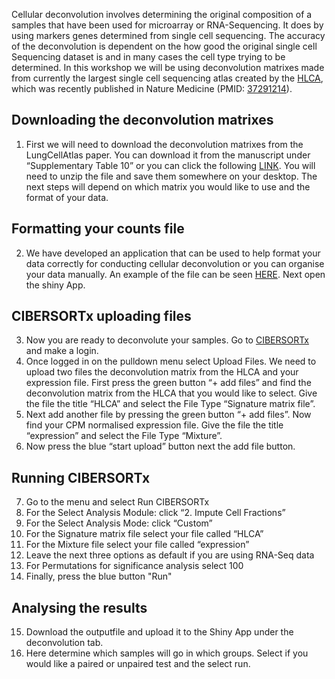 Cellular deconvolution involves determining the original composition of a samples that have been used for microarray or RNA-Sequencing. It does by using markers genes determined from single cell sequencing. The accuracy of the deconvolution is dependent on the how good the original single cell Sequencing dataset is and in many cases the cell type trying to be determined. In this workshop we will be using deconvolution matrixes made from currently the largest single cell sequencing atlas created by the [HLCA](https://github.com/LungCellAtlas/HLCA), which was recently published in Nature Medicine (PMID: [37291214](https://pubmed.ncbi.nlm.nih.gov/37291214/)).

## Downloading the deconvolution matrixes 

1.	First we will need to download the deconvolution matrixes from the LungCellAtlas paper. You can download it from the manuscript under “Supplementary Table 10” or you can click the following [LINK](https://www.ncbi.nlm.nih.gov/pmc/articles/PMC10287567/bin/41591_2023_2327_MOESM6_ESM.zip). You will need to unzip the file and save them somewhere on your desktop. The next steps will depend on which matrix you would like to use and the format of your data.


## Formatting your counts file

2.	We have developed an application that can be used to help format your data correctly for conducting cellular deconvolution or you can organise your data manually. An example of the file can be seen [HERE]( ). Next open the shiny App.

## CIBERSORTx uploading files 
3.	Now you are ready to deconvolute your samples. Go to [CIBERSORTx](https://cibersortx.stanford.edu/) and make a login. 
4.	Once logged in on the pulldown menu select Upload Files. We need to upload two files the deconvolution matrix from the HLCA and your expression file. First press the green button “+ add files” and find the deconvolution matrix from the HLCA that you would like to select. Give the file the title “HLCA” and select the File Type “Signature matrix file”. 
5.	Next add another file by pressing the green button “+ add files”.  Now find your CPM normalised expression file. Give the file the title “expression” and select the File Type “Mixture”.  
6.	Now press the blue “start upload” button next the add file button.  

## Running CIBERSORTx

7.	Go to the menu and select Run CIBERSORTx
8.	For the Select Analysis Module: click “2. Impute Cell Fractions”
9.	For the Select Analysis Mode: click “Custom”
10.	For the Signature matrix file select your file called “HLCA”
11.	For the Mixture file select your file called “expression”
12.	Leave the next three options as default if you are using RNA-Seq data 
13.	For Permutations for significance analysis select 100
14.	Finally, press the blue button "Run"
## Analysing the results 
15.	Download the outputfile and upload it to the Shiny App under the deconvolution tab.
16.	Here determine which samples will go in which groups. Select if you would like a paired or unpaired test and the select run.
    
